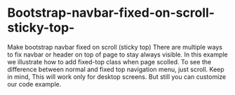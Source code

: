 # Bootstrap-navbar-fixed-on-scroll-sticky-top-
Make bootstrap navbar fixed on scroll (sticky top)
There are multiple ways to fix navbar or header on top of page to stay always visible. In this example we illustrate how to add fixed-top class when page scolled. To see the difference between normal and fixed top navigation menu, just scroll. Keep in mind, This will work only for desktop screens. But still you can customize our code example.

